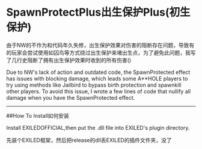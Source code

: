 # SpawnProtectPlus出生保护Plus(初生保护)
由于NW的不作为和代码年久失修，出生保护效果对伤害的阻断存在问题，导致有的玩家会尝试使用如囚鸟等方式绕过出生保护来堵出生点，为了避免此问题，我写了几行史阻断了拥有出生保护效果时收到的所有伤害()

Due to NW's lack of action and outdated code, the SpawnProtected effect has issues with blocking damage, which leads some A**HOLE players to try using methods like Jailbird to bypass birth protection and spawnkill other players. To avoid this issue, I wrote a few lines of code that nullify all damage when you have the SpawnProtected effect.
***
##How To Install如何安装

Install EXILEDOFFICIAL,then put the .dll file into EXILED's plugin directory.

先装个EXILED框架，然后把release的dll丢EXILED的插件文件夹，没了
